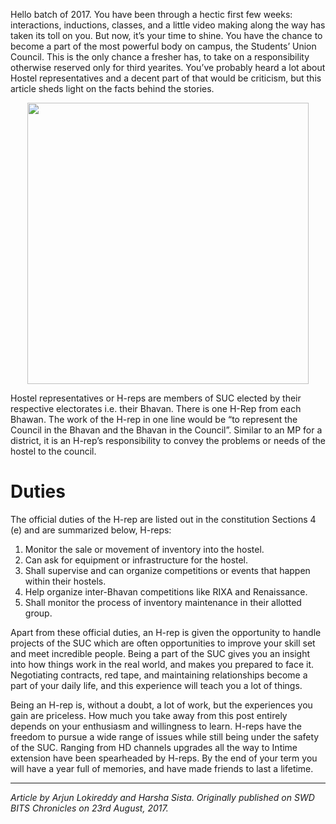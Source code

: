 <!-- TITLE: Fresher Under Pressure -->

Hello batch of 2017. You have been through a hectic first few weeks: interactions, inductions, classes, and a little video making along the way has taken its toll on you. But now, it’s your time to shine. You have the chance to become a part of the most powerful body on campus, the Students’ Union Council. This is the only chance a fresher has, to take on a responsibility otherwise reserved only for third yearites. You’ve probably heard a lot about Hostel representatives and a decent part of that would be criticism, but this article sheds light on the facts behind the stories.

<center>

<img src="https://wiki.bits-hyd.org/uploads/news/88140-fresher-20-under.jpg" width = 450px>

</center>

Hostel representatives or H-reps are members of SUC elected by their respective electorates i.e. their Bhavan. There is one H-Rep from each Bhawan. The work of the H-rep in one line would be “to represent the Council in the Bhavan and the Bhavan in the Council”. Similar to an MP for a district, it is an H-rep’s responsibility to convey the problems or needs of the hostel to the council.
# Duties
The official duties of the H-rep are listed out in the constitution Sections 4 (e) and are summarized below, H-reps:

1. Monitor the sale or movement of inventory into the hostel.
2. Can ask for equipment or infrastructure for the hostel.
3. Shall supervise and can organize competitions or events that happen within their hostels.
4. Help organize inter-Bhavan competitions like RIXA and Renaissance.
5. Shall monitor the process of inventory maintenance in their allotted group.

Apart from these official duties, an H-rep is given the opportunity to handle projects of the SUC which are often opportunities to improve your skill set and meet incredible people. Being a part of the SUC gives you an insight into how things work in the real world, and makes you prepared to face it. Negotiating contracts, red tape, and maintaining relationships become a part of your daily life, and this experience will teach you a lot of things.

Being an H-rep is, without a doubt, a lot of work, but the experiences you gain are priceless. How much you take away from this post entirely depends on your enthusiasm and willingness to learn. H-reps have the freedom to pursue a wide range of issues while still being under the safety of the SUC. Ranging from HD channels upgrades all the way to Intime extension have been spearheaded by H-reps. By the end of your term you will have a year full of memories, and have made friends to last a lifetime. 


-----
*Article by Arjun Lokireddy and Harsha Sista. Originally published on SWD BITS Chronicles on 23rd August, 2017.*